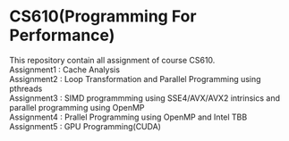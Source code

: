 # CS610(Programming For Performance)
This repository contain all assignment of course CS610. <br />
Assignment1 : Cache Analysis <br />
Assignment2 : Loop Transformation and Parallel Programming using pthreads <br />
Assignment3 : SIMD programmming using SSE4/AVX/AVX2 intrinsics and parallel programming using OpenMP <br />
Assignment4 : Prallel Programming using OpenMP and Intel TBB <br />
Assignment5 : GPU Programming(CUDA) <br />
